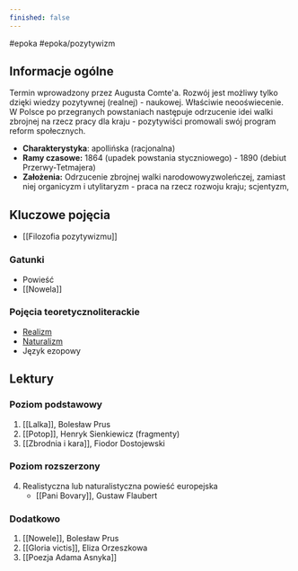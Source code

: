 ```yaml
---
finished: false
---
```

 #epoka #epoka/pozytywizm
## Informacje ogólne
Termin wprowadzony przez Augusta Comte'a. Rozwój jest możliwy tylko dzięki wiedzy pozytywnej (realnej) - naukowej. Właściwie neooświecenie. W Polsce po przegranych powstaniach następuje odrzucenie idei walki zbrojnej na rzecz pracy dla kraju - pozytywiści promowali swój program reform społecznych. 
- **Charakterystyka**: apollińska (racjonalna)
- **Ramy czasowe:** 1864 (upadek powstania styczniowego) - 1890 (debiut Przerwy-Tetmajera)
- **Założenia:** Odrzucenie zbrojnej walki narodowowyzwoleńczej, zamiast niej organicyzm i utylitaryzm - praca na rzecz rozwoju kraju; scjentyzm,
## Kluczowe pojęcia
- [[Filozofia pozytywizmu]]
### Gatunki
- Powieść
- [[Nowela]]
### Pojęcia teoretycznoliterackie
- [Realizm](./Filozofia%20pozytywizmu#^realizm)
- [Naturalizm](./Filozofia%20pozytywizmu#^naturalizm)
- Język ezopowy
## Lektury
### Poziom podstawowy
1. [[Lalka]], Bolesław Prus
2. [[Potop]], Henryk Sienkiewicz (fragmenty)
3. [[Zbrodnia i kara]], Fiodor Dostojewski
### Poziom rozszerzony
4. Realistyczna lub naturalistyczna powieść europejska
	- [[Pani Bovary]], Gustaw Flaubert

### Dodatkowo
1. [[Nowele]], Bolesław Prus
2. [[Gloria victis]], Eliza Orzeszkowa
3. [[Poezja Adama Asnyka]]